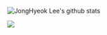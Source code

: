 ![JongHyeok Lee's github stats](https://github-readme-stats.vercel.app/api?username=JONGHYEOKLEEE&show_icons=true&theme=synthwave)


<img src="https://img.shields.io/badge/JavaScript-F7DF1E?style=flat-square&logo=JavaScript&logoColor=black"/></a>
